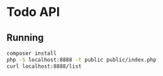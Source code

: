 # Todo API


## Running
```bash
composer install
php -S localhost:8888 -t public public/index.php
curl localhost:8888/list
```

